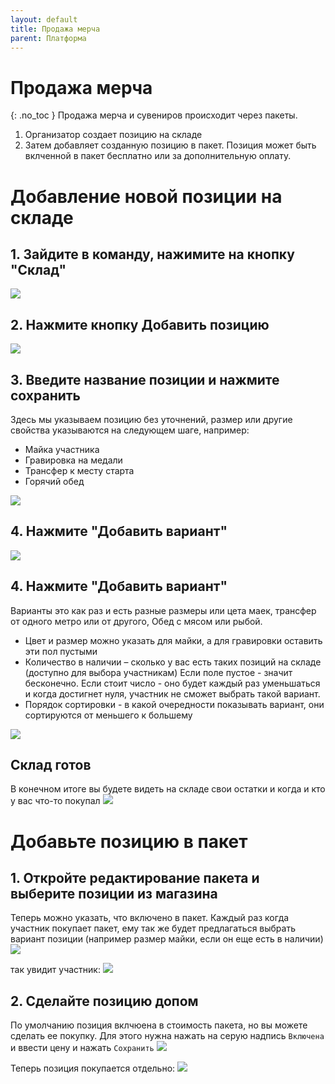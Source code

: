 ```yaml
---
layout: default
title: Продажа мерча
parent: Платформа
---
```


# Продажа мерча
{: .no_toc }
Продажа мерча и сувениров происходит через пакеты.
1.  Организатор создает позицию на складе
2.  Затем добавляет созданную позицию в пакет. Позиция может быть вклченной в пакет бесплатно или за дополнительную оплату.

# Добавление новой позиции на складе

## 1. Зайдите в команду, нажимите на кнопку "Склад"
<kbd>
  <img src="/images/store-0.png">
</kbd>


## 2. Нажмите кнопку Добавить позицию
<kbd>
  <img src="/images/store-1.png">
</kbd>

## 3. Введите название позиции и нажмите сохранить
Здесь мы указываем позицию без уточнений, размер или другие свойства указываются на следующем шаге, например:
* Майка участника
* Гравировка на медали
* Трансфер к месту старта
* Горячий обед
<kbd>
  <img src="/images/store-2.png">
</kbd>


## 4. Нажмите "Добавить вариант"

<kbd>
  <img src="/images/store-3.png">
</kbd>

## 4. Нажмите "Добавить вариант"
Варианты это как раз и есть разные размеры или цета маек, трансфер от одного метро или от другого, Обед с мясом или рыбой.
* Цвет и размер можно указать для майки, а для гравировки оставить эти пол пустыми
* Количество в наличии – сколько у вас есть таких позиций на складе (доступно для выбора участникам) Если поле пустое - значит бесконечно. Если стоит число - оно будет каждый раз уменьшаться и когда достигнет нуля, участник не сможет выбрать такой вариант.
* Порядок сортировки - в какой очередности показывать вариант, они сортируются от меньшего к большему
<kbd>
  <img src="/images/store-4.png">
</kbd>

## Склад готов
В конечном итоге вы будете видеть на складе свои остатки и когда и кто у вас что-то покупал
<kbd>
  <img src="/images/store-5.png">
</kbd>

# Добавьте позицию в пакет

## 1. Откройте редактирование пакета и выберите позиции из магазина
Теперь можно указать, что включено в пакет. Каждый раз когда участник покупает пакет, ему так же будет предлагаться выбрать вариант позиции (например размер майки, если он еще есть в наличии)
<kbd>
  <img src="/images/store-6.png">
</kbd>

так увидит участник:
<kbd>
  <img src="/images/store-8.png">
</kbd>

## 2. Сделайте позицию допом
По умолчанию позиция вклчюена в стоимость пакета, но вы можете сделать ее покупку.
Для этого нужна нажать на серую надпись ```Включена``` и ввести цену и нажать ```Сохранить```
<kbd>
  <img src="/images/store-7.png">
</kbd>

Теперь позиция покупается отдельно:
<kbd>
  <img src="/images/store-9.png">
</kbd>